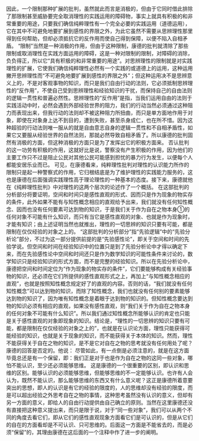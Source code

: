 
因此，一个限制那种扩展的批判，虽然就此而言是消极的，但由于它同时借此排除了那限制甚至威胁要完全取消理性的实践运用的障碍物，事实上就具有积极的和非常重要的用途，只要我们确信纯粹理性有一个完全必要的实践运用（道德运用），它在其中不可避免地要扩展到感性的界限之外，为此它虽然不需要从思辨理性那里得到任何帮助，但却必须抵抗它的反作用而使自己得到保障，以便不陷入自相矛盾。
“限制”当然是一种消极的作用，但由于这种限制，康德的批判就清除了那些限制或取消理性在实践方面运用的障碍，这是一种对限制的限制，对障碍的消除，负负得正，所以它“具有积极的和非常重要的用途”。对思辨理性的限制就是对实践理性的扩展，它使我们确信纯粹理性必然有一个实践的或道德上的运用，这种运用撇开思辨理性而“不可避免地要扩展到感性的界限之外”；但这种运用决不是思辨意义上的，不是对客观事物的知识，而只是我们自由行动的法则，它必须抵制思辨理性的“反作用”，不使自己受到思辨理性和经验知识的干扰，而保持自己的自由法则的逻辑一贯性和普遍必然性。思辨理性的“反作用”是指，当我们运用自由的法则于实践活动中时，必然会遇到外部经验世界的阻力，我们的行动当然必须通过这种阻力而表现出来，但我行动的法则却不被这种阻力所扭曲，而只是单方面地作用于对象，即使在对象身上达不到目的，遭到失败，甚至杀身成仁，也在所不惜。因为这种超验的行动法则唯一服从的就是自由意志自身的逻辑一贯性和不自相矛盾性，如果它又要服从经验世界的自然法则，那就必然导致自相矛盾了。所以康德的批判固然有消极的方面，但这种消极的方面只是为了发挥出它的积极方面来。
否认批判的这一功劳有积极的作用，这就好比是说，警察没有产生积极的作用，因为他们的主要工作只不过是阻止公民对其他公民可能感到担忧的暴力行为发生，以便每个人都能安居乐业而已。
可见，在康德看来，纯粹理性批判对理性的认识能力所作的限制只是起一种警察式的作用，它归根结底是为了维护理性的实践能力服务的，这也是康德在后面强调实践理性高于理论理性的一种基本的态度。接下来，康德就他在《纯粹理性批判》中对理性的这两个层次的论述作了一个概括。
在这部批判的分析部分将要证明，空间和时间只是感性直观的形式、因而只是作为现象的物实存的条件，此外如果不能有与知性概念相应的直观给予出来，我们就没有任何知性概念、因而也没有任何要素可达到物的知识，于是我们关于作为自在之物本身①的任何对象不可能有什么知识，而只有当它是感性直观的对象、也就是作为现象时，才能有知识；由上述证明当然也就推出，理性的一切思辨的知识只要有可能，都是限制在仅仅经验的对象之上的。
“这部批判的分析部分”指“先验逻辑”中的“先验分析论”部分，不过为这一部分提供前提的是“先验感性论”，即关于空间和时间的先验学说。但空间和时间在经验知识中的位置只是到了先验分析论中才得以确定下来，而在先验感性论中空间和时间还只是作为数学知识的可能性条件来讨论的，数学知识只是经验知识的形式方面，而不是完整的经验知识。所以在先验分析论中，康德把空间和时间定位为“作为现象的物实存的条件”，它们要能够构成有关经验事物的知识，还必须在它们所提供的感性直观形式之上，再加上“与知性概念相应的直观”，也就是按照知性概念规定好了的直观的内容。否则的话，“我们就没有任何知性概念”可以达到物的知识，而除了知性概念，我们也就没有任何别的要素能够达到物的知识了，因为唯有知性概念是着眼于达到物的知识的。但知性概念要达到物的知识必须有相应的直观，如果没有感性直观，则“我们关于作为自在之物本身的任何对象不可能有什么知识”。所以我们通过知性概念所能够认识的肯定也只能是关于感性直观的对象即现象的知识。结论是，“理性的一切思辨的知识只要有可能，都是限制在仅仅经验的对象之上的”，也就是在认识论方面，理性只能获得可能经验的知识，也就是关于现象的知识，而不能获得关于本体的知识。然而，理性不能获得关于自在之物的知识，是不是它对自在之物的思考就没有任何用处了呢？康德的回答是否定的。他说：
尽管如此，有一点倒是必须注意的，就是在这方面毕竟总还是有一个保留，即：我们正是对于也是作为自在之物的这同一些对象，哪怕不能认识，至少还必须能够思维。
这是康德的一个很重要的区别，即认识和思维的区别。能够认识的必须能够思维，但能够思维的不一定能够认识。也许有人会认为，既然不能认识，那么能够思维的东西又有什么意义呢？这正是康德所着意要突出的思想，即人的认识是有它的经验的限度的，人的思维却没有经验的限度，而是可以超出经验之外思考自在之物的事情，这种思考虽然没有认识的意义，但却有另一方面的意义，即给人的自由行动提供由自己确立的原则。当然在这里康德还没有直接把这种意义提出来，而只是限于说，对于“同一些对象”，我们可以从两个不同的角度去看它们，即从它们的感性直观现象方面看它们是可认识的，但是从它们的自在的方面看却是不可认识、只可思维的。后面这一方面是不能省去的，而是必须“保留”的，其理由康德在这后面的一个注释中作了进一步的阐明。
